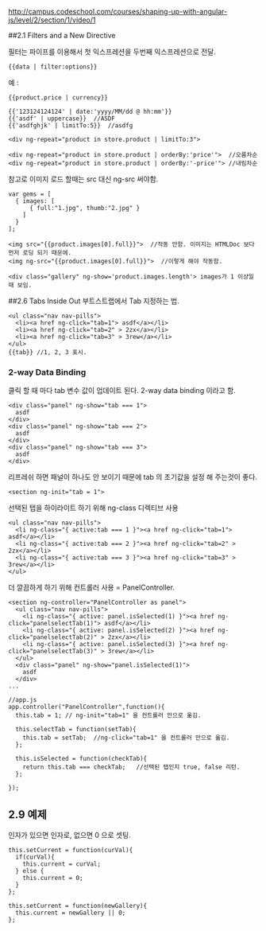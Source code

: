 http://campus.codeschool.com/courses/shaping-up-with-angular-js/level/2/section/1/video/1

##2.1 Filters and a New Directive

필터는 파이프를 이용해서 첫 익스프레션을 두번째 익스프레션으로 전달.
```
{{data | filter:options}}
```
예 :
```
{{product.price | currency}}

{{'123124124124' | date:'yyyy/MM/dd @ hh:mm'}}
{{'asdf' | uppercase}}  //ASDF
{{'asdfghjk' | limitTo:5}}  //asdfg

<div ng-repeat="product in store.product | limitTo:3">

<div ng-repeat="product in store.product | orderBy:'price'">  //오름차순
<div ng-repeat="product in store.product | orderBy:'-price'"> //내림차순
```

참고로 이미지 로드 할때는 src 대신 ng-src 써야함.
```
var gems = [
  { images: [
      { full:"1.jpg", thumb:"2.jpg" }
    ]
  }
];

<img src="{{product.images[0].full}}">  //작동 안함. 이미지는 HTMLDoc 보다 먼저 로딩 되기 때문에.
<img ng-src="{{product.images[0].full}}">  //이렇게 해야 작동함.

<div class="gallery" ng-show='product.images.length'> images가 1 이상일 때 보임.
```

##2.6 Tabs Inside Out
부트스트랩에서 Tab 지정하는 법.
```
<ul class="nav nav-pills">
  <li><a href ng-click="tab=1"> asdf</a></li>
  <li><a href ng-click="tab=2" > 2zx</a></li>
  <li><a href ng-click="tab=3" > 3rew</a></li>
</ul>
{{tab}} //1, 2, 3 표시.
```
### 2-way Data Binding
클릭 할 때 마다 tab 변수 값이 업데이트 된다. 2-way data binding 이라고 함.
```
<div class="panel" ng-show="tab === 1">
  asdf
</div>
<div class="panel" ng-show="tab === 2">
  asdf
</div>
<div class="panel" ng-show="tab === 3">
  asdf
</div>
```
리프레쉬 하면 패널이 하나도 안 보이기 때문에 tab 의 초기값을 설정 해 주는것이 좋다.
```
<section ng-init="tab = 1">
```

선택된 탭을 하이라이트 하기 위해 ng-class 디렉티브 사용
```
<ul class="nav nav-pills">
  <li ng-class="{ active:tab === 1 }"><a href ng-click="tab=1"> asdf</a></li>
  <li ng-class="{ active:tab === 2 }"><a href ng-click="tab=2" > 2zx</a></li>
  <li ng-class="{ active:tab === 3 }"><a href ng-click="tab=3" > 3rew</a></li>
</ul>
```

더 깔끔하게 하기 위해 컨트롤러 사용 = PanelController.
```
<section ng-controller="PanelController as panel">
  <ul class="nav nav-pills">
    <li ng-class="{ active: panel.isSelected(1) }"><a href ng-click="panelselectTab(1)"> asdf</a></li>
    <li ng-class="{ active: panel.isSelected(2) }"><a href ng-click="panelselectTab(2)" > 2zx</a></li>
    <li ng-class="{ active: panel.isSelected(3) }"><a href ng-click="panelselectTab(3)" > 3rew</a></li>
  </ul>
  <div class="panel" ng-show="panel.isSelected(1)">
    asdf
  </div>
...

//app.js
app.controller("PanelController",function(){
  this.tab = 1; // ng-init="tab=1" 을 컨트롤러 안으로 옮김.

  this.selectTab = function(setTab){
    this.tab = setTab;  //ng-click="tab=1" 을 컨트롤러 안으로 옮김.
  };

  this.isSelected = function(checkTab){
    return this.tab === checkTab;   //선택된 탭인지 true, false 리턴.
  };

});
```

## 2.9 예제
인자가 있으면 인자로, 없으면 0 으로 셋팅.
```
this.setCurrent = function(curVal){
  if(curVal){
    this.current = curVal;
  } else {
    this.current = 0;
  }
};

this.setCurrent = function(newGallery){
  this.current = newGallery || 0;
};
```

